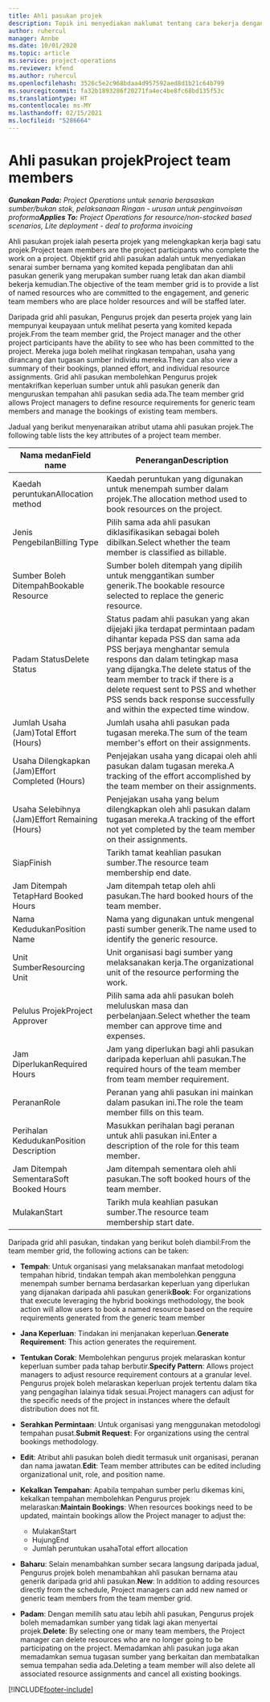 ```yaml
---
title: Ahli pasukan projek
description: Topik ini menyediakan maklumat tentang cara bekerja dengan maklumat, atribut dan penjadualan ahli pasukan projek.
author: ruhercul
manager: Annbe
ms.date: 10/01/2020
ms.topic: article
ms.service: project-operations
ms.reviewer: kfend
ms.author: ruhercul
ms.openlocfilehash: 3526c5e2c968bdaa4d957592aed8d1b21c64b799
ms.sourcegitcommit: fa32b1893286f20271fa4ec4be8fc68bd135f53c
ms.translationtype: HT
ms.contentlocale: ms-MY
ms.lasthandoff: 02/15/2021
ms.locfileid: "5286664"
---
```

# <a name="project-team-members"></a><span data-ttu-id="8c9aa-103">Ahli pasukan projek</span><span class="sxs-lookup"><span data-stu-id="8c9aa-103">Project team members</span></span>

<span data-ttu-id="8c9aa-104">_**Gunakan Pada:** Project Operations untuk senario berasaskan sumber/bukan stok, pelaksanaan Ringan - urusan untuk penginvoisan proforma_</span><span class="sxs-lookup"><span data-stu-id="8c9aa-104">_**Applies To:** Project Operations for resource/non-stocked based scenarios, Lite deployment - deal to proforma invoicing_</span></span>

<span data-ttu-id="8c9aa-105">Ahli pasukan projek ialah peserta projek yang melengkapkan kerja bagi satu projek.</span><span class="sxs-lookup"><span data-stu-id="8c9aa-105">Project team members are the project participants who complete the work on a project.</span></span> <span data-ttu-id="8c9aa-106">Objektif grid ahli pasukan adalah untuk menyediakan senarai sumber bernama yang komited kepada penglibatan dan ahli pasukan generik yang merupakan sumber ruang letak dan akan diambil bekerja kemudian.</span><span class="sxs-lookup"><span data-stu-id="8c9aa-106">The objective of the team member grid is to provide a list of named resources who are committed to the engagement, and generic team members who are place holder resources and will be staffed later.</span></span>

<span data-ttu-id="8c9aa-107">Daripada grid ahli pasukan, Pengurus projek dan peserta projek yang lain mempunyai keupayaan untuk melihat peserta yang komited kepada projek.</span><span class="sxs-lookup"><span data-stu-id="8c9aa-107">From the team member grid, the Project manager and the other project participants have the ability to see who has been committed to the project.</span></span> <span data-ttu-id="8c9aa-108">Mereka juga boleh melihat ringkasan tempahan, usaha yang dirancang dan tugasan sumber individu mereka.</span><span class="sxs-lookup"><span data-stu-id="8c9aa-108">They can also view a summary of their bookings, planned effort, and individual resource assignments.</span></span> <span data-ttu-id="8c9aa-109">Grid ahli pasukan membolehkan Pengurus projek mentakrifkan keperluan sumber untuk ahli pasukan generik dan menguruskan tempahan ahli pasukan sedia ada.</span><span class="sxs-lookup"><span data-stu-id="8c9aa-109">The team member grid allows Project managers to define resource requirements for generic team members and manage the bookings of existing team members.</span></span>

<span data-ttu-id="8c9aa-110">Jadual yang berikut menyenaraikan atribut utama ahli pasukan projek.</span><span class="sxs-lookup"><span data-stu-id="8c9aa-110">The following table lists the key attributes of a project team member.</span></span>

| <span data-ttu-id="8c9aa-111">Nama medan</span><span class="sxs-lookup"><span data-stu-id="8c9aa-111">Field name</span></span>          | <span data-ttu-id="8c9aa-112">Penerangan</span><span class="sxs-lookup"><span data-stu-id="8c9aa-112">Description</span></span>                                                                                                                                                                  |
|--------------------------|-----------------------------------------------------------------------------------------------------------------------------------------------------------------------------------|
| <span data-ttu-id="8c9aa-113">Kaedah peruntukan</span><span class="sxs-lookup"><span data-stu-id="8c9aa-113">Allocation method</span></span>        | <span data-ttu-id="8c9aa-114">Kaedah peruntukan yang digunakan untuk menempah sumber dalam projek.</span><span class="sxs-lookup"><span data-stu-id="8c9aa-114">The allocation method used to book resources on the project.</span></span>                                                                         |
| <span data-ttu-id="8c9aa-115">Jenis Pengebilan</span><span class="sxs-lookup"><span data-stu-id="8c9aa-115">Billing Type</span></span>             | <span data-ttu-id="8c9aa-116">Pilih sama ada ahli pasukan diklasifikasikan sebagai boleh dibilkan.</span><span class="sxs-lookup"><span data-stu-id="8c9aa-116">Select whether the team member is classified as billable.</span></span>                                                                                                                                       |
| <span data-ttu-id="8c9aa-117">Sumber Boleh Ditempah</span><span class="sxs-lookup"><span data-stu-id="8c9aa-117">Bookable Resource</span></span>        | <span data-ttu-id="8c9aa-118">Sumber boleh ditempah yang dipilih untuk menggantikan sumber generik.</span><span class="sxs-lookup"><span data-stu-id="8c9aa-118">The bookable resource selected to replace the generic resource.</span></span>                                                                                                                   |
| <span data-ttu-id="8c9aa-119">Padam Status</span><span class="sxs-lookup"><span data-stu-id="8c9aa-119">Delete Status</span></span>            | <span data-ttu-id="8c9aa-120">Status padam ahli pasukan yang akan dijejaki jika terdapat permintaan padam dihantar kepada PSS dan sama ada PSS berjaya menghantar semula respons dan dalam tetingkap masa yang dijangka.</span><span class="sxs-lookup"><span data-stu-id="8c9aa-120">The delete status of the team member to track if there is a delete request sent to PSS and whether PSS sends back response successfully and within the expected time window.</span></span> |
| <span data-ttu-id="8c9aa-121">Jumlah Usaha (Jam)</span><span class="sxs-lookup"><span data-stu-id="8c9aa-121">Total Effort (Hours)</span></span>     | <span data-ttu-id="8c9aa-122">Jumlah usaha ahli pasukan pada tugasan mereka.</span><span class="sxs-lookup"><span data-stu-id="8c9aa-122">The sum of the team member's effort on their assignments.</span></span>                                                                                                                         |
| <span data-ttu-id="8c9aa-123">Usaha Dilengkapkan (Jam)</span><span class="sxs-lookup"><span data-stu-id="8c9aa-123">Effort Completed (Hours)</span></span> | <span data-ttu-id="8c9aa-124">Penjejakan usaha yang dicapai oleh ahli pasukan dalam tugasan mereka.</span><span class="sxs-lookup"><span data-stu-id="8c9aa-124">A tracking of the effort accomplished by the team member on their assignments.</span></span>                                                                                           |
| <span data-ttu-id="8c9aa-125">Usaha Selebihnya (Jam)</span><span class="sxs-lookup"><span data-stu-id="8c9aa-125">Effort Remaining (Hours)</span></span> | <span data-ttu-id="8c9aa-126">Penjejakan usaha yang belum dilengkapkan oleh ahli pasukan dalam tugasan mereka.</span><span class="sxs-lookup"><span data-stu-id="8c9aa-126">A tracking of the effort not yet completed by the team member on their assignments.</span></span>                                                                                    |
| <span data-ttu-id="8c9aa-127">Siap</span><span class="sxs-lookup"><span data-stu-id="8c9aa-127">Finish</span></span>                   | <span data-ttu-id="8c9aa-128">Tarikh tamat keahlian pasukan sumber.</span><span class="sxs-lookup"><span data-stu-id="8c9aa-128">The resource team membership end date.</span></span>                                                                                                                                            |
| <span data-ttu-id="8c9aa-129">Jam Ditempah Tetap</span><span class="sxs-lookup"><span data-stu-id="8c9aa-129">Hard Booked Hours</span></span>        | <span data-ttu-id="8c9aa-130">Jam ditempah tetap oleh ahli pasukan.</span><span class="sxs-lookup"><span data-stu-id="8c9aa-130">The hard booked hours of the team member.</span></span>                                                                                                                                                                |
| <span data-ttu-id="8c9aa-131">Nama Kedudukan</span><span class="sxs-lookup"><span data-stu-id="8c9aa-131">Position Name</span></span>            | <span data-ttu-id="8c9aa-132">Nama yang digunakan untuk mengenal pasti sumber generik.</span><span class="sxs-lookup"><span data-stu-id="8c9aa-132">The name used to identify the generic resource.</span></span>                                                                                                                                   |
| <span data-ttu-id="8c9aa-133">Unit Sumber</span><span class="sxs-lookup"><span data-stu-id="8c9aa-133">Resourcing Unit</span></span>          | <span data-ttu-id="8c9aa-134">Unit organisasi bagi sumber yang melaksanakan kerja.</span><span class="sxs-lookup"><span data-stu-id="8c9aa-134">The organizational unit of the resource performing the work.</span></span>                                                                                                                      |
| <span data-ttu-id="8c9aa-135">Pelulus Projek</span><span class="sxs-lookup"><span data-stu-id="8c9aa-135">Project Approver</span></span>         | <span data-ttu-id="8c9aa-136">Pilih sama ada ahli pasukan boleh meluluskan masa dan perbelanjaan.</span><span class="sxs-lookup"><span data-stu-id="8c9aa-136">Select whether the team member can approve time and expenses.</span></span>                                                                                                                     |
| <span data-ttu-id="8c9aa-137">Jam Diperlukan</span><span class="sxs-lookup"><span data-stu-id="8c9aa-137">Required Hours</span></span>           | <span data-ttu-id="8c9aa-138">Jam yang diperlukan bagi ahli pasukan daripada keperluan ahli pasukan.</span><span class="sxs-lookup"><span data-stu-id="8c9aa-138">The required hours of the team member from team member requirement.</span></span>                                                                                                                       |
| <span data-ttu-id="8c9aa-139">Peranan</span><span class="sxs-lookup"><span data-stu-id="8c9aa-139">Role</span></span>                     | <span data-ttu-id="8c9aa-140">Peranan yang ahli pasukan ini mainkan dalam pasukan ini.</span><span class="sxs-lookup"><span data-stu-id="8c9aa-140">The role the team member fills on this team.</span></span>                                                                                                                                |
| <span data-ttu-id="8c9aa-141">Perihalan Kedudukan</span><span class="sxs-lookup"><span data-stu-id="8c9aa-141">Position Description</span></span>     | <span data-ttu-id="8c9aa-142">Masukkan perihalan bagi peranan untuk ahli pasukan ini.</span><span class="sxs-lookup"><span data-stu-id="8c9aa-142">Enter a description of the role for this team member.</span></span>                                                                                                                             |
| <span data-ttu-id="8c9aa-143">Jam Ditempah Sementara</span><span class="sxs-lookup"><span data-stu-id="8c9aa-143">Soft Booked Hours</span></span>        | <span data-ttu-id="8c9aa-144">Jam ditempah sementara oleh ahli pasukan.</span><span class="sxs-lookup"><span data-stu-id="8c9aa-144">The soft booked hours of the team member.</span></span>                                                                                                                                                                 |
| <span data-ttu-id="8c9aa-145">Mulakan</span><span class="sxs-lookup"><span data-stu-id="8c9aa-145">Start</span></span>                    | <span data-ttu-id="8c9aa-146">Tarikh mula keahlian pasukan sumber.</span><span class="sxs-lookup"><span data-stu-id="8c9aa-146">The resource team membership start date.</span></span>                                                                                                                                          |

<span data-ttu-id="8c9aa-147">Daripada grid ahli pasukan, tindakan yang berikut boleh diambil:</span><span class="sxs-lookup"><span data-stu-id="8c9aa-147">From the team member grid, the following actions can be taken:</span></span>

- <span data-ttu-id="8c9aa-148">**Tempah**: Untuk organisasi yang melaksanakan manfaat metodologi tempahan hibrid, tindakan tempah akan membolehkan pengguna menempah sumber bernama berdasarkan keperluan yang diperlukan yang dijanakan daripada ahli pasukan generik</span><span class="sxs-lookup"><span data-stu-id="8c9aa-148">**Book**: For organizations that execute leveraging the hybrid bookings methodology, the book action will allow users to book a named resource based on the require requirements generated from the generic team member</span></span>
- <span data-ttu-id="8c9aa-149">**Jana Keperluan**: Tindakan ini menjanakan keperluan.</span><span class="sxs-lookup"><span data-stu-id="8c9aa-149">**Generate Requirement**: This action generates the requirement.</span></span>
- <span data-ttu-id="8c9aa-150">**Tentukan Corak**: Membolehkan pengurus projek melaraskan kontur keperluan sumber pada tahap berbutir.</span><span class="sxs-lookup"><span data-stu-id="8c9aa-150">**Specify Pattern**: Allows project managers to adjust resource requirement contours at a granular level.</span></span> <span data-ttu-id="8c9aa-151">Pengurus projek boleh melaraskan keperluan projek tertentu dalam tika yang pengagihan lalainya tidak sesuai.</span><span class="sxs-lookup"><span data-stu-id="8c9aa-151">Project managers can adjust for the specific needs of the project in instances where the default distribution does not fit.</span></span>
- <span data-ttu-id="8c9aa-152">**Serahkan Permintaan**: Untuk organisasi yang menggunakan metodologi tempahan pusat.</span><span class="sxs-lookup"><span data-stu-id="8c9aa-152">**Submit Request**: For organizations using the central bookings methodology.</span></span>
- <span data-ttu-id="8c9aa-153">**Edit**: Atribut ahli pasukan boleh diedit termasuk unit organisasi, peranan dan nama jawatan.</span><span class="sxs-lookup"><span data-stu-id="8c9aa-153">**Edit**: Team member attributes can be edited including organizational unit, role, and position name.</span></span>
- <span data-ttu-id="8c9aa-154">**Kekalkan Tempahan**: Apabila tempahan sumber perlu dikemas kini, kekalkan tempahan membolehkan Pengurus projek melaraskan:</span><span class="sxs-lookup"><span data-stu-id="8c9aa-154">**Maintain Bookings**: When resources bookings need to be updated, maintain bookings allow the Project manager to adjust the:</span></span>

    - <span data-ttu-id="8c9aa-155">Mulakan</span><span class="sxs-lookup"><span data-stu-id="8c9aa-155">Start</span></span>
    - <span data-ttu-id="8c9aa-156">Hujung</span><span class="sxs-lookup"><span data-stu-id="8c9aa-156">End</span></span>
    - <span data-ttu-id="8c9aa-157">Jumlah peruntukan usaha</span><span class="sxs-lookup"><span data-stu-id="8c9aa-157">Total effort allocation</span></span>

- <span data-ttu-id="8c9aa-158">**Baharu**: Selain menambahkan sumber secara langsung daripada jadual, Pengurus projek boleh menambahkan ahli pasukan bernama atau generik daripada grid ahli pasukan.</span><span class="sxs-lookup"><span data-stu-id="8c9aa-158">**New**: In addition to adding resources directly from the schedule, Project managers can add new named or generic team members from the team member grid.</span></span>
- <span data-ttu-id="8c9aa-159">**Padam**: Dengan memilih satu atau lebih ahli pasukan, Pengurus projek boleh memadamkan sumber yang tidak lagi akan menyertai projek.</span><span class="sxs-lookup"><span data-stu-id="8c9aa-159">**Delete**: By selecting one or many team members, the Project manager can delete resources who are no longer going to be participating on the project.</span></span> <span data-ttu-id="8c9aa-160">Memadamkan ahli pasukan juga akan memadamkan semua tugasan sumber yang berkaitan dan membatalkan semua tempahan sedia ada.</span><span class="sxs-lookup"><span data-stu-id="8c9aa-160">Deleting a team member will also delete all associated resource assignments and  cancel all existing bookings.</span></span>


[!INCLUDE[footer-include](../includes/footer-banner.md)]